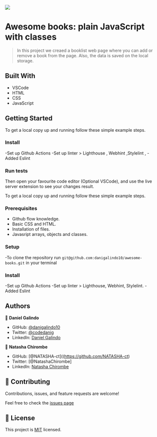 ![](https://img.shields.io/badge/Microverse-blueviolet)

# Awesome books: plain JavaScript with classes

> In this project we creaed a booklist web page where you can add or remove a book from the page. Also, the data is saved on the local storage.

## Built With

- VSCode
- HTML
- CSS
- JavaScript

## Getting Started

To get a local copy up and running follow these simple example steps.

### Install
-Set up Github Actions
-Set up linter > Lighthouse , Webhint ,Stylelint ,
-Added Eslint

### Run tests

Then open your favourite code editor (Optional VSCode), and use the live server extension to see your changes result.

To get a local copy up and running follow these simple example steps.

### Prerequisites
- Github flow knowledge.
- Basic CSS and HTML.
- Installation of files.
- Javasript arrays, objects and classes.

### Setup
-To clone the repository run `git@github.com:danigalindo10/awesome-books.git` in your terminal

### Install
-Set up Github Actions
-Set up linter > Lighthouse, Webhint, Stylelint.
-Added Eslint


## Authors

👤 **Daniel Galindo**

- GitHub: [@danigalindo10](https://github.com/danigalindo10)
- Twitter: [@codedanig](https://twitter.com/codedanig)
- LinkedIn: [Daniel Galindo](https://www.linkedin.com/in/daniel-galindo-31b922236/)

👤 **Natasha Chirombe**

- GitHub: [@NATASHA-ct]((https://github.com/NATASHA-ct)
- Twitter: [@NatashaChirombe]
- LinkedIn: [Natasha Chirombe](linkedin.com/in/natasha-chirombe-1531aa17b)

## 🤝 Contributing

Contributions, issues, and feature requests are welcome!

Feel free to check the [issues page](https://github.com/danigalindo10/awesome-books/issues)

## 📝 License

This project is [MIT](./MIT.md) licensed.